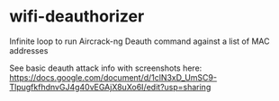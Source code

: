 # wifi-deauthorizer
Infinite loop to run Aircrack-ng Deauth command against a list of MAC addresses

See basic deauth attack info with screenshots here:
https://docs.google.com/document/d/1clN3xD_UmSC9-TlpugfkfhdnvGJ4g40vEGAjX8uXo6I/edit?usp=sharing
